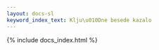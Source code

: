 ```yaml
---
layout: docs-sl
keyword_index_text: Klju\u010Dne besede kazalo
---
```

{% include docs_index.html %}
